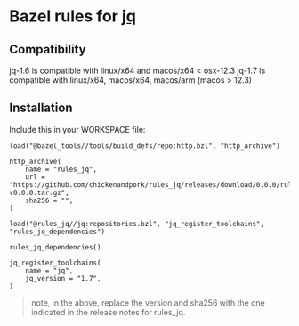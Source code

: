 # Bazel rules for [jq](https://github.com/stedolan/jq)

## Compatibility

jq-1.6 is compatible with linux/x64 and macos/x64 < osx-12.3
jq-1.7 is compatible with linux/x64, macos/x64, macos/arm (macos > 12.3)


## Installation

Include this in your WORKSPACE file:

```starlark
load("@bazel_tools//tools/build_defs/repo:http.bzl", "http_archive")

http_archive(
    name = "rules_jq",
    url = "https://github.com/chickenandpork/rules_jq/releases/download/0.0.0/rules_jq-v0.0.0.tar.gz",
    sha256 = "",
)

load("@rules_jq//jq:repositories.bzl", "jq_register_toolchains", "rules_jq_dependencies")

rules_jq_dependencies()

jq_register_toolchains(
    name = "jq",
    jq_version = "1.7",
)
```

> note, in the above, replace the version and sha256 with the one indicated
> in the release notes for rules_jq.
